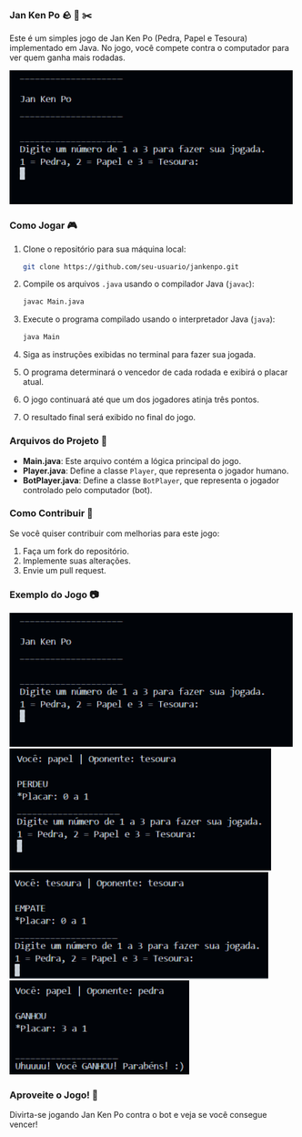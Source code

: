 ### Jan Ken Po 🪨 📄 ✂️

Este é um simples jogo de Jan Ken Po (Pedra, Papel e Tesoura) implementado em Java. No jogo, você compete contra o computador para ver quem ganha mais rodadas.

![Exemplo do Jogo](1.png)

### Como Jogar 🎮

1. Clone o repositório para sua máquina local:
   ```bash
   git clone https://github.com/seu-usuario/jankenpo.git
   ```

2. Compile os arquivos `.java` usando o compilador Java (`javac`):
   ```bash
   javac Main.java
   ```

3. Execute o programa compilado usando o interpretador Java (`java`):
   ```bash
   java Main
   ```

4. Siga as instruções exibidas no terminal para fazer sua jogada.

5. O programa determinará o vencedor de cada rodada e exibirá o placar atual.

6. O jogo continuará até que um dos jogadores atinja três pontos.

7. O resultado final será exibido no final do jogo.

### Arquivos do Projeto 📁

- **Main.java**: Este arquivo contém a lógica principal do jogo.
- **Player.java**: Define a classe `Player`, que representa o jogador humano.
- **BotPlayer.java**: Define a classe `BotPlayer`, que representa o jogador controlado pelo computador (bot).

### Como Contribuir 🚀

Se você quiser contribuir com melhorias para este jogo:
1. Faça um fork do repositório.
2. Implemente suas alterações.
3. Envie um pull request.

### Exemplo do Jogo 📷

![Exemplo do Jogo](1.png)
![Exemplo do Jogo](2.png)
![Exemplo do Jogo](3.png)
![Exemplo do Jogo](4.png)

### Aproveite o Jogo! 🎉

Divirta-se jogando Jan Ken Po contra o bot e veja se você consegue vencer!